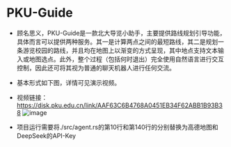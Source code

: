# PKU-Guide
- 顾名思义，PKU-Guide是一款北大导览小助手，主要提供路线规划引导功能，具体而言可以提供两种服务。其一是计算两点之间的最短路线，其二是规划一条游览校园的路线，并且均在地图上以渐变的方式呈现，其中地点支持文本输入或地图选点。此外，整个过程（包括何时退出）完全使用自然语言进行交互控制，因此还可将其视为普通的聊天机器人进行任何交流。
- 基本形式如下图，详情可见演示视频。
- 视频链接：https://disk.pku.edu.cn/link/AAF63C6B4768A0451EB34F62ABB1B93B38
![image](https://github.com/user-attachments/assets/9926b260-476c-4d85-8422-3ea4e1c2dc08)

- 项目运行需要将./src/agent.rs的第10行和第140行的<API-Key>分别替换为高德地图和DeepSeek的API-Key
